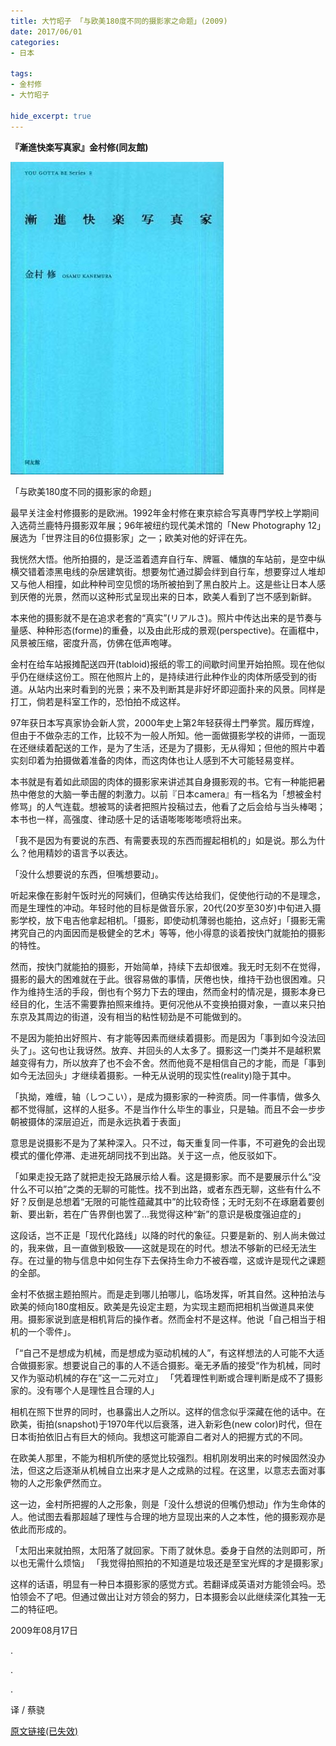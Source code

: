 ```yaml
---
title: 大竹昭子 「与欧美180度不同的摄影家之命题」(2009)
date: 2017/06/01
categories:
- 日本

tags:
- 金村修
- 大竹昭子

hide_excerpt: true
---
```


> 



<!--more-->


 
**『漸進快楽写真家』金村修(同友館)**

![](/images/0044/01.jpg)

「与欧美180度不同的摄影家的命题」

最早关注金村修摄影的是欧洲。1992年金村修在東京綜合写真専門学校上学期间入选荷兰鹿特丹摄影双年展；96年被纽约现代美术馆的「New Photography 12」展选为「世界注目的6位摄影家」之一；欧美对他的好评在先。

我恍然大悟。他所拍摄的，是泛滥着遗弃自行车、牌匾、幡旗的车站前，是空中纵横交错着漆黑电线的杂居建筑街。想要匆忙通过脚会绊到自行车，想要穿过人堆却又与他人相撞，如此种种司空见惯的场所被拍到了黑白胶片上。这是些让日本人感到厌倦的光景，然而以这种形式呈现出来的日本，欧美人看到了岂不感到新鲜。

本来他的摄影就不是在追求老套的“真实”(リアルさ)。照片中传达出来的是节奏与量感、种种形态(forme)的重叠，以及由此形成的景观(perspective)。在画框中，风景被压缩，密度升高，仿佛在低声咆哮。

金村在给车站报摊配送四开(tabloid)报纸的零工的间歇时间里开始拍照。现在他似乎仍在继续这份工。照在他照片上的，是持续进行此种作业的肉体所感受到的街道。从站内出来时看到的光景；来不及判断其是非好坏即迎面扑来的风景。同样是打工，倘若是科室工作的，恐怕拍不成这样。

97年获日本写真家协会新人赏，2000年史上第2年轻获得土門拳赏。履历辉煌，但由于不做杂志的工作，比较不为一般人所知。他一面做摄影学校的讲师，一面现在还继续着配送的工作，是为了生活，还是为了摄影，无从得知；但他的照片中着实刻印着为拍摄做着准备的肉体，而这肉体也让人感到不大可能轻易变样。

本书就是有着如此顽固的肉体的摄影家来讲述其自身摄影观的书。它有一种能把暑热中倦怠的大脑一拳击醒的刺激力。以前『日本camera』有一档名为「想被金村修骂」的人气连载。想被骂的读者把照片投稿过去，他看了之后会给与当头棒喝；本书也一样，高强度、律动感十足的话语嘭嘭嘭嘭喷将出来。

「我不是因为有要说的东西、有需要表现的东西而握起相机的」如是说。那么为什么？他用精妙的语言予以表达。

「没什么想要说的东西，但嘴想要动」。

听起来像在影射午饭时光的阿姨们，但确实传达给我们，促使他行动的不是理念，而是生理性的冲动。年轻时他的目标是做音乐家，20代(20岁至30岁)中旬进入摄影学校，放下电吉他拿起相机。「摄影，即使动机薄弱也能拍，这点好」「摄影无需拷究自己的内面因而是极健全的艺术」等等，他小得意的谈着按快门就能拍的摄影的特性。

然而，按快门就能拍的摄影，开始简单，持续下去却很难。我无时无刻不在觉得，摄影的最大的困难就在于此。很容易做的事情，厌倦也快，维持干劲也很困难。只作为维持生活的手段，倒也有个努力下去的理由，然而金村的情况是，摄影本身已经目的化，生活不需要靠拍照来维持。更何况他从不变换拍摄对象，一直以来只拍东京及其周边的街道，没有相当的粘性韧劲是不可能做到的。

不是因为能拍出好照片、有才能等因素而继续着摄影。而是因为「事到如今没法回头了」。这句也让我讶然。放弃、并回头的人太多了。摄影这一门类并不是越积累越变得有力，所以放弃了也不会不舍。然而他竟不是相信自己的才能，而是「事到如今无法回头」才继续着摄影。一种无从说明的现实性(reality)隐于其中。

「执拗，难缠，轴（しつこい），是成为摄影家的一种资质。同一件事情，做多久都不觉得腻，这样的人挺多。不是当作什么毕生的事业，只是轴。而且不会一步步朝被摄体的深层迫近，而是永远执着于表面」

意思是说摄影不是为了某种深入。只不过，每天重复同一件事，不可避免的会出现模式的僵化停滞、走进死胡同找不到出路。关于这一点，他反驳如下。

「如果走投无路了就把走投无路展示给人看。这是摄影家。而不是要展示什么“没什么不可以拍”之类的无聊的可能性。找不到出路，或者东西无聊，这些有什么不好？反倒是总想着“无限的可能性蕴藏其中”的比较奇怪；无时无刻不在琢磨着要创新、要出新，若在广告界倒也罢了...我觉得这种“新”的意识是极度强迫症的」

这段话，岂不正是「现代化路线」以降的时代的象征。只要是新的、别人尚未做过的，我来做，且一直做到极致——这就是现在的时代。想法不够新的已经无法生存。在过量的物与信息中如何生存下去保持生命力不被吞噬，这或许是现代之课题的全部。

金村不依据主题拍照片。而是走到哪儿拍哪儿，临场发挥，听其自然。这种拍法与欧美的倾向180度相反。欧美是先设定主题，为实现主题而把相机当做道具来使用。摄影家说到底是相机背后的操作者。然而金村不是这样。他说「自己相当于相机的一个零件」。

「“自己不是想成为机械，而是想成为驱动机械的人”，有这样想法的人可能不大适合做摄影家。想要说自己的事的人不适合摄影。毫无矛盾的接受“作为机械，同时又作为驱动机械的存在”这一二元对立」
「凭着理性判断或合理判断是成不了摄影家的。没有哪个人是理性且合理的人」

相机在照下世界的同时，也暴露出人之所以。这样的信念似乎深藏在他的话中。在欧美，街拍(snapshot)于1970年代以后衰落，进入新彩色(new color)时代，但在日本街拍依旧占有巨大的倾向。我想这可能源自二者对人的把握方式的不同。

在欧美人那里，不能为相机所使的感觉比较强烈。相机刚发明出来的时候固然没办法，但这之后逐渐从机械自立出来才是人之成熟的过程。在这里，以意志去面对事物的人之形象俨然而立。

这一边，金村所把握的人之形象，则是「没什么想说的但嘴仍想动」作为生命体的人。他试图去看那超越了理性与合理的地方显现出来的人之本性，他的摄影观亦是依此而形成的。

「太阳出来就拍照，太阳落了就回家。下雨了就休息。委身于自然的法则即可，所以也无需什么烦恼」
「我觉得拍照拍的不知道是垃圾还是至宝光辉的才是摄影家」

这样的话语，明显有一种日本摄影家的感觉方式。若翻译成英语对方能领会吗。恐怕领会不了吧。但通过做出让对方领会的努力，日本摄影会以此继续深化其独一无二的特征吧。


2009年08月17日

.

.

.

译 / 蔡骁

[原文链接(已失效)](http://booklog.kinokuniya.co.jp/ohtake/archives/2009/08/17/)
